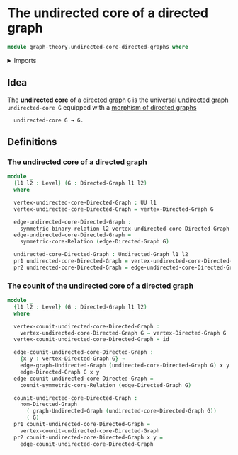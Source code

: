 # The undirected core of a directed graph

```agda
module graph-theory.undirected-core-directed-graphs where
```

<details><summary>Imports</summary>

```agda
open import foundation.dependent-pair-types
open import foundation.function-types
open import foundation.symmetric-binary-relations
open import foundation.universe-levels

open import graph-theory.directed-graphs
open import graph-theory.forgetful-functor-from-undirected-graphs-to-directed-graphs
open import graph-theory.morphisms-directed-graphs
open import graph-theory.undirected-graphs
```

</details>

## Idea

The **undirected core** of a [directed graph](graph-theory.directed-graphs.md)
`G` is the universal [undirected graph](graph-theory.undirected-graphs.md)
`undirected-core G` equipped with a
[morphism of directed graphs](graph-theory.morphisms-directed-graphs.md)

```text
  undirected-core G → G.
```

## Definitions

### The undirected core of a directed graph

```agda
module _
  {l1 l2 : Level} (G : Directed-Graph l1 l2)
  where

  vertex-undirected-core-Directed-Graph : UU l1
  vertex-undirected-core-Directed-Graph = vertex-Directed-Graph G

  edge-undirected-core-Directed-Graph :
    symmetric-binary-relation l2 vertex-undirected-core-Directed-Graph
  edge-undirected-core-Directed-Graph =
    symmetric-core-Relation (edge-Directed-Graph G)

  undirected-core-Directed-Graph : Undirected-Graph l1 l2
  pr1 undirected-core-Directed-Graph = vertex-undirected-core-Directed-Graph
  pr2 undirected-core-Directed-Graph = edge-undirected-core-Directed-Graph
```

### The counit of the undirected core of a directed graph

```agda
module _
  {l1 l2 : Level} (G : Directed-Graph l1 l2)
  where

  vertex-counit-undirected-core-Directed-Graph :
    vertex-undirected-core-Directed-Graph G → vertex-Directed-Graph G
  vertex-counit-undirected-core-Directed-Graph = id

  edge-counit-undirected-core-Directed-Graph :
    {x y : vertex-Directed-Graph G} →
    edge-graph-Undirected-Graph (undirected-core-Directed-Graph G) x y →
    edge-Directed-Graph G x y
  edge-counit-undirected-core-Directed-Graph =
    counit-symmetric-core-Relation (edge-Directed-Graph G)

  counit-undirected-core-Directed-Graph :
    hom-Directed-Graph
      ( graph-Undirected-Graph (undirected-core-Directed-Graph G))
      ( G)
  pr1 counit-undirected-core-Directed-Graph =
    vertex-counit-undirected-core-Directed-Graph
  pr2 counit-undirected-core-Directed-Graph x y =
    edge-counit-undirected-core-Directed-Graph
```
